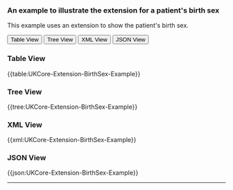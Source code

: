 ### An example to illustrate the extension for a patient's birth sex
This example uses an extension to show the patient's birth sex.

<div class="tab">
 <button class="tablinks active" onclick="openTab(event, 'Table View')">Table View</button>
   <button class="tablinks" onclick="openTab(event, 'Tree View')">Tree View</button>
  <button class="tablinks" onclick="openTab(event, 'XML View')">XML View</button>
  <button class="tablinks" onclick="openTab(event, 'JSON View')">JSON View</button>
</div>

<div id="Table View" class="tabcontent" style="display:block">
  <h3>Table View</h3>
{{table:UKCore-Extension-BirthSex-Example}}
</div>

<div id="Tree View" class="tabcontent">
  <h3>Tree View</h3>
{{tree:UKCore-Extension-BirthSex-Example}}
</div>

<div id="XML View" class="tabcontent">
  <h3>XML View</h3>
{{xml:UKCore-Extension-BirthSex-Example}}
</div>

<div id="JSON View" class="tabcontent">
  <h3>JSON View</h3>
{{json:UKCore-Extension-BirthSex-Example}}
</div>

---
